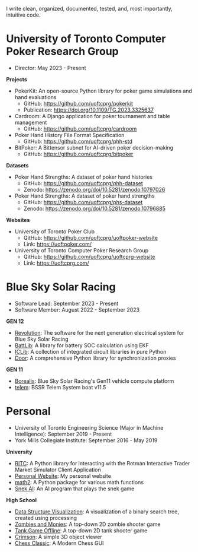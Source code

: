 I write clean, organized, documented, tested, and, most importantly, intuitive code.

# University of Toronto Computer Poker Research Group

- Director: May 2023 - Present

**Projects**

- PokerKit: An open-source Python library for poker game simulations and hand evaluations
  - GitHub: https://github.com/uoftcprg/pokerkit
  - Publication: https://doi.org/10.1109/TG.2023.3325637
- Cardroom: A Django application for poker tournament and table management
  - GitHub: https://github.com/uoftcprg/cardroom
- Poker Hand History File Format Specification
  - GitHub: https://github.com/uoftcprg/phh-std
- BitPoker: A Bittensor subnet for AI-driven poker decision-making
  - GitHub: https://github.com/uoftcprg/bitpoker

**Datasets**

- Poker Hand Strengths: A dataset of poker hand histories
  - GitHub: https://github.com/uoftcprg/phh-dataset
  - Zenodo: https://zenodo.org/doi/10.5281/zenodo.10797026
- Poker Hand Strengths: A dataset of poker hand strengths
  - GitHub: https://github.com/uoftcprg/phs-dataset
  - Zenodo: https://zenodo.org/doi/10.5281/zenodo.10796885

**Websites**

- University of Toronto Poker Club
  - GitHub: https://github.com/uoftcprg/uoftpoker-website
  - Link: https://uoftpoker.com/
- University of Toronto Computer Poker Research Group
  - GitHub: https://github.com/uoftcprg/uoftcprg-website
  - Link: https://uoftcprg.com/

# Blue Sky Solar Racing

- Software Lead: September 2023 - Present
- Software Member: August 2022 - September 2023

**GEN 12**

- [Revolution](https://github.com/blueskysolarracing/revolution): The software for the next generation electrical system for Blue Sky Solar Racing
- [BattLib](https://github.com/blueskysolarracing/iclib): A library for battery SOC calculation using EKF
- [ICLib](https://github.com/blueskysolarracing/iclib): A collection of integrated circuit libraries in pure Python
- [Door](https://github.com/blueskysolarracing/door): A comprehensive Python library for synchronization proxies

**GEN 11**

- [Borealis](https://github.com/blueskysolarracing/borealis): Blue Sky Solar Racing's Gen11 vehicle compute platform
- [telem](https://github.com/blueskysolarracing/telem): BSSR Telem System boat v11.5

# Personal

- University of Toronto Engineering Science (Major in Machine Intelligence): September 2019 - Present
- York Mills Collegiate Institute: September 2016 - May 2019

**University**

- [RITC](https://github.com/AussieSeaweed/ritc): A Python library for interacting with the Rotman Interactive Trader Market Simulator Client Application
- [Personal Website](https://github.com/AussieSeaweed/personal-website): My personal website
- [math2](https://github.com/AussieSeaweed/math2): A Python package for various math functions
- [Snek AI](https://github.com/AussieSeaweed/snek-ai): An AI program that plays the snek game

**High School**

- [Data Structure Visualization](https://github.com/AussieSeaweed/data-structure-visualization): A visualization of a binary search tree, created using processing
- [Zombies and Monies](https://github.com/AussieSeaweed/zombies-and-monies): A top-down 2D zombie shooter game
- [Tank Game Offline](https://github.com/AussieSeaweed/tank-game-offline): A top-down 2D tank shooter game
- [Crimson](https://github.com/AussieSeaweed/crimson): A simple 3D object viewer
- [Chess Classic](https://github.com/AussieSeaweed/chess-classic): A Modern Chess GUI
